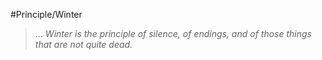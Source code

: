 #Principle/Winter

> ... 
> *Winter is the principle of silence, of endings, and of those things that are not quite dead.*
